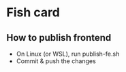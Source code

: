 # Fish card

## How to publish frontend

* On Linux (or WSL), run publish-fe.sh
* Commit & push the changes

